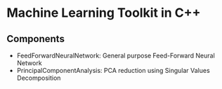 Machine Learning Toolkit in C++
=============

## Components
* FeedForwardNeuralNetwork: General purpose Feed-Forward Neural Network
* PrincipalComponentAnalysis: PCA reduction using Singular Values Decomposition